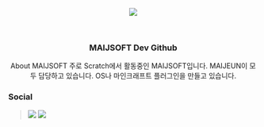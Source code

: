 <p align="center">
   <!--https://github.com/kyechan99/capsule-render-->
   <img align = "center" src="https://capsule-render.vercel.app/api?type=waving&height=300&color=8adaff&text=MAIJSOFT%20Dev&fontColor=ffffff&fontAlignY=45&strokeWidth=4&stroke=ffffff&animation=twinkling&section=header" />
</p>
<br/>

<h3 align="center">MAIJSOFT Dev Github</h3>

<p align="center">About MAIJSOFT
주로 Scratch에서 활동중인 MAIJSOFT입니다.
MAIJEUN이 모두 담당하고 있습니다.
OS나 마인크래프트 플러그인을 만들고 있습니다.
</p>

### Social
> <a href="https://www.youtube.com/@마이즌"><img src="https://img.shields.io/badge/YouTube-%23FF0000.svg?style=for-the-badge&logo=YouTube&logoColor=white"/></a>
> <a href="https://discord.com/invite/ZyDf6RJrVu"><img src = "https://img.shields.io/badge/Discord-%235865F2.svg?style=for-the-badge&logo=discord&logoColor=white"/></a>
<br/>
